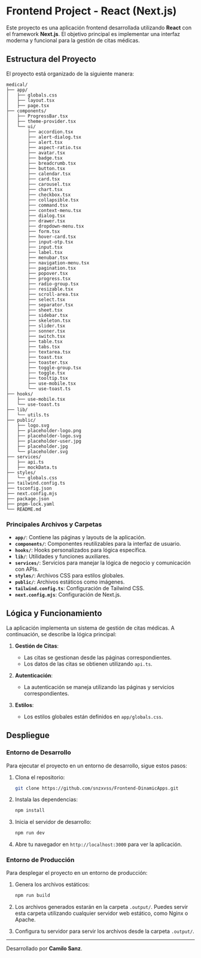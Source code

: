 # Frontend Project - React (Next.js)

Este proyecto es una aplicación frontend desarrollada utilizando **React** con el framework **Next.js**. El objetivo principal es implementar una interfaz moderna y funcional para la gestión de citas médicas.

## Estructura del Proyecto

El proyecto está organizado de la siguiente manera:

```
medical/
├── app/
│   ├── globals.css
│   ├── layout.tsx
│   ├── page.tsx
├── components/
│   ├── ProgressBar.tsx
│   ├── theme-provider.tsx
│   └── ui/
│       ├── accordion.tsx
│       ├── alert-dialog.tsx
│       ├── alert.tsx
│       ├── aspect-ratio.tsx
│       ├── avatar.tsx
│       ├── badge.tsx
│       ├── breadcrumb.tsx
│       ├── button.tsx
│       ├── calendar.tsx
│       ├── card.tsx
│       ├── carousel.tsx
│       ├── chart.tsx
│       ├── checkbox.tsx
│       ├── collapsible.tsx
│       ├── command.tsx
│       ├── context-menu.tsx
│       ├── dialog.tsx
│       ├── drawer.tsx
│       ├── dropdown-menu.tsx
│       ├── form.tsx
│       ├── hover-card.tsx
│       ├── input-otp.tsx
│       ├── input.tsx
│       ├── label.tsx
│       ├── menubar.tsx
│       ├── navigation-menu.tsx
│       ├── pagination.tsx
│       ├── popover.tsx
│       ├── progress.tsx
│       ├── radio-group.tsx
│       ├── resizable.tsx
│       ├── scroll-area.tsx
│       ├── select.tsx
│       ├── separator.tsx
│       ├── sheet.tsx
│       ├── sidebar.tsx
│       ├── skeleton.tsx
│       ├── slider.tsx
│       ├── sonner.tsx
│       ├── switch.tsx
│       ├── table.tsx
│       ├── tabs.tsx
│       ├── textarea.tsx
│       ├── toast.tsx
│       ├── toaster.tsx
│       ├── toggle-group.tsx
│       ├── toggle.tsx
│       ├── tooltip.tsx
│       ├── use-mobile.tsx
│       └── use-toast.ts
├── hooks/
│   ├── use-mobile.tsx
│   └── use-toast.ts
├── lib/
│   └── utils.ts
├── public/
│   ├── logo.svg
│   ├── placeholder-logo.png
│   ├── placeholder-logo.svg
│   ├── placeholder-user.jpg
│   ├── placeholder.jpg
│   └── placeholder.svg
├── services/
│   ├── api.ts
│   ├── mockData.ts
├── styles/
│   └── globals.css
├── tailwind.config.ts
├── tsconfig.json
├── next.config.mjs
├── package.json
├── pnpm-lock.yaml
└── README.md
```

### Principales Archivos y Carpetas

- **`app/`**: Contiene las páginas y layouts de la aplicación.
- **`components/`**: Componentes reutilizables para la interfaz de usuario.
- **`hooks/`**: Hooks personalizados para lógica específica.
- **`lib/`**: Utilidades y funciones auxiliares.
- **`services/`**: Servicios para manejar la lógica de negocio y comunicación con APIs.
- **`styles/`**: Archivos CSS para estilos globales.
- **`public/`**: Archivos estáticos como imágenes.
- **`tailwind.config.ts`**: Configuración de Tailwind CSS.
- **`next.config.mjs`**: Configuración de Next.js.

## Lógica y Funcionamiento

La aplicación implementa un sistema de gestión de citas médicas. A continuación, se describe la lógica principal:

1. **Gestión de Citas**:
   - Las citas se gestionan desde las páginas correspondientes.
   - Los datos de las citas se obtienen utilizando `api.ts`.

2. **Autenticación**:
   - La autenticación se maneja utilizando las páginas y servicios correspondientes.

3. **Estilos**:
   - Los estilos globales están definidos en `app/globals.css`.

## Despliegue

### Entorno de Desarrollo

Para ejecutar el proyecto en un entorno de desarrollo, sigue estos pasos:

1. Clona el repositorio:
   ```bash
   git clone https://github.com/snzxvss/Frontend-DinamicApps.git
   ```

2. Instala las dependencias:
   ```bash
   npm install
   ```

3. Inicia el servidor de desarrollo:
   ```bash
   npm run dev
   ```

4. Abre tu navegador en `http://localhost:3000` para ver la aplicación.

### Entorno de Producción

Para desplegar el proyecto en un entorno de producción:

1. Genera los archivos estáticos:
   ```bash
   npm run build
   ```

2. Los archivos generados estarán en la carpeta `.output/`. Puedes servir esta carpeta utilizando cualquier servidor web estático, como Nginx o Apache.

3. Configura tu servidor para servir los archivos desde la carpeta `.output/`.

---

Desarrollado por **Camilo Sanz**.
